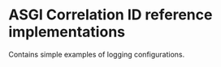 # ASGI Correlation ID reference implementations

Contains simple examples of logging configurations.